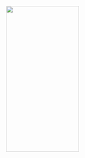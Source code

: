 <img src=" https://user-images.githubusercontent.com/62311957/86560495-bf7bfd00-bf34-11ea-8eec-3849b38203ac.png " width="200" height="400">
